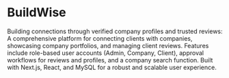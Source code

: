 # BuildWise
Building connections through verified company profiles and trusted reviews:
A comprehensive platform for connecting clients with companies, showcasing company portfolios, and managing client reviews. Features include role-based user accounts (Admin, Company, Client), approval workflows for reviews and profiles, and a company search function. Built with Next.js, React, and MySQL for a robust and scalable user experience.
